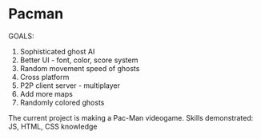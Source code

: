 # Pacman
GOALS:
1. Sophisticated ghost AI
2. Better UI - font, color, score system
3. Random movement speed of ghosts
4. Cross platform
5. P2P client server - multiplayer
6. Add more maps
7. Randomly colored ghosts

The current project is making a Pac-Man videogame. Skills demonstrated: JS, HTML, CSS knowledge
